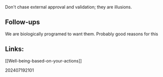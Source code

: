 Don't chase external approval and validation; they are illusions.


## Follow-ups
We are biologically programed to want them.
Probably good reasons for this

## Links: 
[[Well-being-based-on-your-actions]]


202407192101
